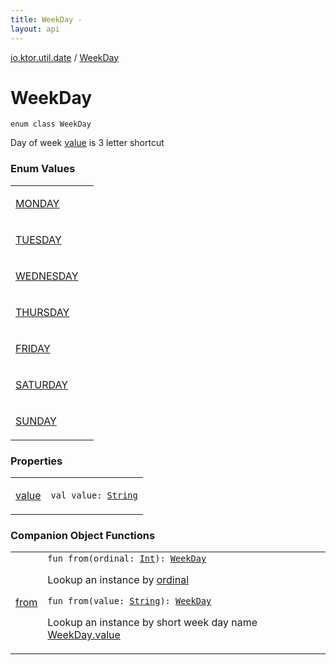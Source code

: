 ```yaml
---
title: WeekDay - 
layout: api
---
```


<div class='api-docs-breadcrumbs'><a href="../index.html">io.ktor.util.date</a> / <a href="./index.html">WeekDay</a></div>

# WeekDay

<div class="signature"><code><span class="keyword">enum</span> <span class="keyword">class </span><span class="identifier">WeekDay</span></code></div>

Day of week
<a href="value.html">value</a> is 3 letter shortcut

### Enum Values

<table class="api-docs-table">
<tbody>
<tr>
<td markdown="1">

<a href="-m-o-n-d-a-y.html">MONDAY</a>


</td>
<td markdown="1">

</td>
</tr>
<tr>
<td markdown="1">

<a href="-t-u-e-s-d-a-y.html">TUESDAY</a>


</td>
<td markdown="1">

</td>
</tr>
<tr>
<td markdown="1">

<a href="-w-e-d-n-e-s-d-a-y.html">WEDNESDAY</a>


</td>
<td markdown="1">

</td>
</tr>
<tr>
<td markdown="1">

<a href="-t-h-u-r-s-d-a-y.html">THURSDAY</a>


</td>
<td markdown="1">

</td>
</tr>
<tr>
<td markdown="1">

<a href="-f-r-i-d-a-y.html">FRIDAY</a>


</td>
<td markdown="1">

</td>
</tr>
<tr>
<td markdown="1">

<a href="-s-a-t-u-r-d-a-y.html">SATURDAY</a>


</td>
<td markdown="1">

</td>
</tr>
<tr>
<td markdown="1">

<a href="-s-u-n-d-a-y.html">SUNDAY</a>


</td>
<td markdown="1">

</td>
</tr>
</tbody>
</table>

### Properties

<table class="api-docs-table">
<tbody>
<tr>
<td markdown="1">

<a href="value.html">value</a>


</td>
<td markdown="1">
<div class="signature"><code><span class="keyword">val </span><span class="identifier">value</span><span class="symbol">: </span><a href="https://kotlinlang.org/api/latest/jvm/stdlib/kotlin/-string/index.html"><span class="identifier">String</span></a></code></div>

</td>
</tr>
</tbody>
</table>

### Companion Object Functions

<table class="api-docs-table">
<tbody>
<tr>
<td markdown="1">

<a href="from.html">from</a>


</td>
<td markdown="1">
<div class="signature"><code><span class="keyword">fun </span><span class="identifier">from</span><span class="symbol">(</span><span class="parameterName" id="io.ktor.util.date.WeekDay.Companion$from(kotlin.Int)/ordinal">ordinal</span><span class="symbol">:</span>&nbsp;<a href="https://kotlinlang.org/api/latest/jvm/stdlib/kotlin/-int/index.html"><span class="identifier">Int</span></a><span class="symbol">)</span><span class="symbol">: </span><a href="./index.md"><span class="identifier">WeekDay</span></a></code></div>

Lookup an instance by <a href="from.html#io.ktor.util.date.WeekDay.Companion$from(kotlin.Int)/ordinal">ordinal</a>

<div class="signature"><code><span class="keyword">fun </span><span class="identifier">from</span><span class="symbol">(</span><span class="parameterName" id="io.ktor.util.date.WeekDay.Companion$from(kotlin.String)/value">value</span><span class="symbol">:</span>&nbsp;<a href="https://kotlinlang.org/api/latest/jvm/stdlib/kotlin/-string/index.html"><span class="identifier">String</span></a><span class="symbol">)</span><span class="symbol">: </span><a href="./index.md"><span class="identifier">WeekDay</span></a></code></div>

Lookup an instance by short week day name <a href="value.html">WeekDay.value</a>


</td>
</tr>
</tbody>
</table>
